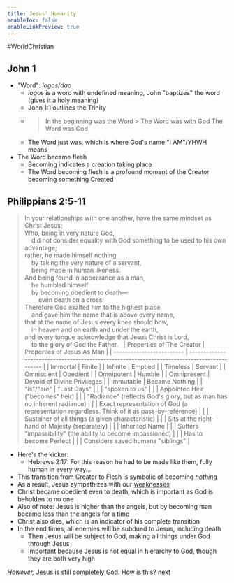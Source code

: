 ```yaml
---
title: Jesus' Humanity
enableToc: false
enableLinkPreview: true
---
```

#WorldChristian 

## John 1

- "Word": *logos*/*dao*
	- *logos* is a word with undefined meaning, John "baptizes" the word (gives it a holy meaning)
	- John 1:1 outlines the Trinity
	- > In the beginning was the Word
           > The Word was with God
	   > The Word was God
	- The Word just was, which is where God's name "I AM"/YHWH means
- The Word became flesh
	 - Becoming indicates a creation taking place
	 - The Word becoming flesh is a profound moment of the Creator becoming something Created

## Philippians 2:5-11

> In your relationships with one another, have the same mindset as Christ Jesus:<br>
>Who, being in very nature God,  
    did not consider equality with God something to be used to his own advantage;  
>rather, he made himself nothing  
    by taking the very nature of a servant,  
    being made in human likeness.  
>And being found in appearance as a man,  
    he humbled himself  
    by becoming obedient to death—  
        even death on a cross! <br>
>Therefore God exalted him to the highest place  
    and gave him the name that is above every name,  
>that at the name of Jesus every knee should bow,  
    in heaven and on earth and under the earth,  
>and every tongue acknowledge that Jesus Christ is Lord,  
    to the glory of God the Father.
 
| Properties of The Creator | Properties of Jesus As Man                                                                  |
| ------------------------- | ------------------------------------------------------------------------------------------- |
| Immortal                  | Finite                                                                                      |
| Infinite                  | Emptied                                                                                     |
| Timeless                  | Servant                                                                                     |
| Omniscient                | Obedient                                                                                    |
| Omnipotent                | Humble                                                                                      |
| Omnipresent               | Devoid of Divine Privileges                                                                 |
| Immutable                 | Became Nothing                                                                              |
| "is"/"are"                | "Last Days"                                                                                 |
|                           | "spoken to us"                                                                              |
|                           | Appointed Heir ("becomes" heir)                                                             |
|                           | "Radiance" (reflects God's glory, but as man has no inherent radiance)                      |
|                           | Exact representation of God (a representation regardless. Think of it as pass-by-reference) |
|                           | Sustainer of all things (a given characteristic)                                            |
|                           | Sits at the right-hand of Majesty (separately)                                              |
|                           | Inherited Name                                                                              |
|                           | Suffers "impassibility" (the ability to become impassioned)                                 |
|                           | Has to become Perfect                                                                       |
|                           | Considers saved humans "siblings"                                                           |

- Here's the kicker:
	- Hebrews 2:17: For this reason he had to be made like them, fully human in every way...
- This transition from Creator to Flesh is symbolic of becoming <i><u>nothing</u></i>
- As a result, Jesus sympathizes with our <u>weaknesses</u>
- Christ became obedient even to death, which is important as God is beholden to no one
- Also of note: Jesus is higher than the angels, but by becoming man became less than the angels for a time
- Christ also dies, which is an indicator of his complete transition
- In the end times, all enemies will be subdued to Jesus, including death
	- Then Jesus will be subject to God, making all things under God through Jesus
	- Important because Jesus is not equal in hierarchy to God, though they are both very high

*However,* Jesus is still completely God. How is this? [next](notes/Spring%202023/World%20Christian/Jesus%20and%20the%20Holy%20Spirit.md)